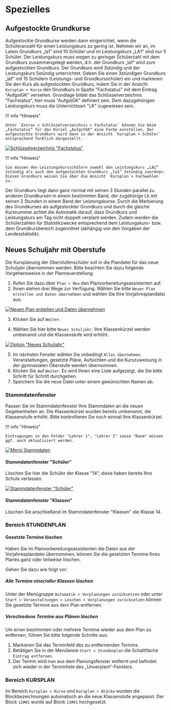
# Spezielles

[1]:/assets/images/KP/spezielles_01.png
[2]:/assets/images/KP/spezielles_02.png
[3]:/assets/images/KP/spezielles_03.png
[4]:/assets/images/KP/spezielles_04.png
[5]:/assets/images/KP/spezielles_05.png

## Aufgestockte Grundkurse

Aufgestockte Grundkurse werden dann eingerichtet, wenn die Schüleranzahl für einen Leistungskurs zu gering ist. Nehmen wir an, im Latein Grundkurs „la1“ sind 10 Schüler und im Leistungskurs „LA1“ sind nur 5 Schüler. Der Leistungskurs muss wegen zu geringer Schülerzahl mit dem Grundkurs zusammengelegt werden, d.h. der Grundkurs „la1“ wird zum aufgestockten Grundkurs. Der Grundkurs wird 3stündig und der Leistungskurs 5stündig unterrichtet. Geben Sie einen 3stündigen Grundkurs „la1“ mit 15 Schülern (Leistungs- und Grundkursschüler) ein und markieren Sie den Kurs als aufgestockten Grundkurs, indem Sie in der Ansicht `Kursplan > Kurse` den Grundkurs in Spalte "Fachstatus" mit dem Eintrag "AufgstGK" versehen. Grundlage bildet das Schlüsselverzeichnis "Fachstatus", hier muss "AufgstGK" definiert sein. Dem dazugehörigen Leistungskurs muss die Unterrichtsart "LK" zugewiesen sein.

!!! info "Hinweis"

    Unter `Extras > Schlüsselverzeichnis > Fachstatus` können Sie beim „Fachstatus“ für das Kürzel „AufgstGK“ eine Farbe einstellen. Der aufgestockte Grundkurs wird dann in der Ansicht `Kursplan > Schüler` entsprechend farblich dargestellt.

[![Schlüsselverzeichnis "Fachstatus"][1]][1]

!!! info "Hinweis"

    Sie müssen den Leistungskursschülern sowohl den Leistungskurs „LA1“ 2stündig als auch den aufgestockten Grundkurs „la1“ 3stündig zuordnen. Diesen Grundkurs weisen Sie über die Ansicht `Kursplan > Fachwahlen` zu.

Der Grundkurs liegt dann ganz normal mit seinen 3 Stunden parallel zu anderen Grundkursen in einem bestimmten Band, der zugehörige Lk mit seinen 2 Stunden in einem Band der Leistungskurse.
Durch die Markierung des Grundkurses als aufgestockter Grundkurs und durch die gleiche Kursnummer achtet die Automatik darauf, dass Grundkurs und Leistungskurs am Tag nicht doppelt verplant werden. Zudem werden die Schülerzahlen für Statistikzwecke entsprechend dem Leistungskurs- bzw. dem Grundkursbereich zugeordnet (abhängig von den Vorgaben der Landesstatistik).

## Neues Schuljahr mit Oberstufe

Die Kursplanung der Oberstufenschüler soll in die Plandatei für das neue Schuljahr übernommen werden. Bitte beachten Sie dazu folgende Vorgehensweise in der Planneuerstellung. 

1. Rufen Sie dazu über `Plan > Neu` den Planvorbereitungsassistenten auf.
2. Ihnen stehen drei Wege zur Verfügung. Wählen Sie bitte ``Neuen Plan erstellen und Daten übernehmen`` und wählen Sie Ihre Vorjahresplandatei aus.

[![Neuen Plan erstellen und Daten übernehmen][2]][2]

3. Klicken Sie auf `Weiter`.

4. Wählen Sie hier bitte `Neues Schuljahr`. Ihre Klassenkürzel werden umbenannt und die Klassenstufe wird erhöht.

[![Option "Neues Schuljahr"][3]][3]

5. Im nächsten Fenster wählen Sie unbedingt `Alles übernehmen`. Veranstaltungen, gesetzte Pläne, Aufsichten und die Kurszuweisung in der gymnasialen Oberstufe werden übernommen. 
6. Klicken Sie auf `Weiter`. Es wird Ihnen eine Liste aufgezeigt, die Sie bitte Schritt für Schritt durchgehen.
7. Speichern Sie die neue Datei unter einem gewünschten Namen ab.

### Stammdatenfenster

Passen Sie im Stammdatenfenster Ihre Stammdaten an die neuen Gegebenheiten an. Die Klassenkürzel wurden bereits umbenannt, die Klassenstufe erhöht. Bitte kontrollieren Sie noch einmal Ihre Klassenkürzel.

!!! info "Hinweis"

    Eintragungen in den Felder "Lehrer 1", "Lehrer 2" sowie "Raum" müssen ggf. auch aktualisiert werden.

[![Menü Stammdaten][4]][4]

#### Stammdatenfenster "Schüler"

Löschen Sie hier die Schüler der Klasse "14", diese haben bereits Ihre Schule verlassen.

[![Stammdatenfenster "Schüler"][5]][5]

#### Stammdatenfenster "Klassen"

Löschen Sie anschließend im Stammdatenfenster "Klassen" die Klasse 14.

### Bereich STUNDENPLAN

#### Gesetzte Termine löschen

Haben Sie im Planvorbereitungsassistenten die Daten aus der Vorjahresplandatei übernommen, können Sie die gesetzten Termine Ihres Planes ganz oder teilweise löschen.

Gehen Sie dazu wie folgt vor:

##### Alle Termine einer/aller Klassen löschen

Unter der Menügruppe `Automatik > Verplanungen zurücksetzen` oder unter `Start > Veranstaltungen > Löschen > Verplanungen zurücksetzen` können Sie gesetzte Termine aus dem Plan entfernen.

##### Verschiedene Termine aus Plänen löschen

Um einen bestimmten oder mehrere Termine wieder aus dem Plan zu entfernen, führen Sie bitte folgende Schritte aus:

1. Markieren Sie das Terminfeld des zu entfernenden Termins.
2. Betätigen Sie in der Menüleiste `Start > Stundenplan`  die Schaltfläche `Eintrag entfernen`.
3. Der Termin wird nun aus dem Planungsfenster entfernt und befindet sich wieder in der Terminliste des „Unverplant“-Fensters.

### Bereich KURSPLAN

Im Bereich  `Kursplan > Kurse` und `Kursplan > Blöcke` wurden die Blockbezeichnungen automatisch an die neue Klassenstufe angepasst. Der Block ``12#01`` wurde auf Block ``13#01`` hochgesetzt.
